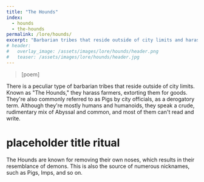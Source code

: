 ```yaml
---
title: "The Hounds"
index:
  - hounds
  - the-hounds
permalink: /lore/hounds/
excerpt: "Barbarian tribes that reside outside of city limits and harass farmers, extorting them for food."
# header:
#   overlay_image: /assets/images/lore/hounds/header.png
#   teaser: /assets/images/lore/hounds/header.jpg
---
```

> [poem]

There is a peculiar type of barbarian tribes that reside outside of city limits. Known as "The Hounds," they harass farmers, extorting them for goods. They're also commonly referred to as Pigs by city officials, as a derogatory term. Although they're mostly humans and humanoids, they speak a crude, rudimentary mix of Abyssal and common, and most of them can't read and write. 

# placeholder title ritual 

The Hounds are known for removing their own noses, which results in their resemblance of demons. This is also the source of numerous nicknames, such as Pigs, Imps, and so on.